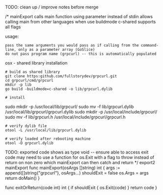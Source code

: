 TODO: clean up / improve notes before merge

/* mainExport calls main function using parameter instead of stdin
allows calling main from other languages when use buildmode c-shared
supports all flags

usage:

    pass the same arguments you would pass as if calling from the command-line, only as a parameter array (GoSlice)
    do not pass program name (grpcurl) -- this is automatically populated

osx - shared library installation

    # build as shared library
    git clone https:github.com/fullstorydev/grpcurl.git
    cd grpcurl/cmd/grpcurl
    mkdir -p lib
    go build -buildmode=c-shared -o lib/grpcurl.dylib

    # install
sudo mkdir -p /usr/local/lib/grpcurl/
sudo mv -f lib/grpcurl.dylib /usr/local/lib/grpcurl/grpcurl.dylib
sudo mkdir -p /usr/local/include/grpcurl/
sudo mv -f lib/grpcurl.h /usr/local/include/grpcurl/grpcurl.h

    # verify dylib file
    otool -L /usr/local/lib/grpcurl.dylib

    # verify loaded after rebooting machine
    otool -D grpcurl.dylib


TODO: exported code shows as type void -- ensure able to access exit code
may need to use a function for os.Exit with a flag to throw instead of return on non zero
which mainExport can then catch and return
*/
export2 mainExport
func mainExport(osArgs []string) int {
	args := append([]string{"grpcurl"}, osArgs...)
	shouldExit = false
	os.Args = args
	return doMain()
}

func exitOrReturn(code int) int {
	if shouldExit {
		os.Exit(code)
	}
	return code
}
